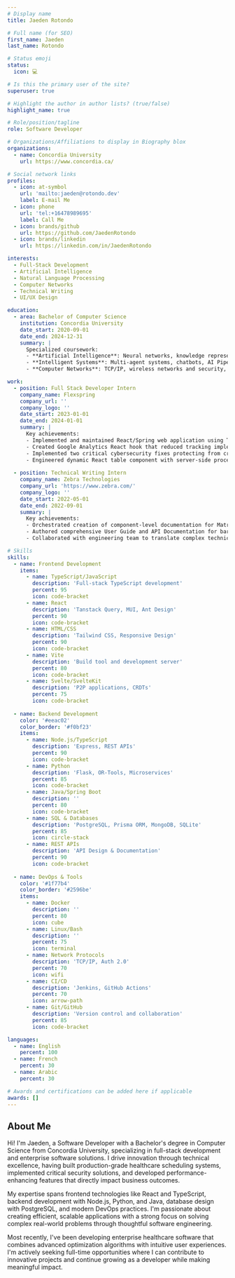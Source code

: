 ```yaml
---
# Display name
title: Jaeden Rotondo

# Full name (for SEO)
first_name: Jaeden
last_name: Rotondo

# Status emoji
status:
  icon: 💻

# Is this the primary user of the site?
superuser: true

# Highlight the author in author lists? (true/false)
highlight_name: true

# Role/position/tagline
role: Software Developer

# Organizations/Affiliations to display in Biography blox
organizations:
  - name: Concordia University
    url: https://www.concordia.ca/

# Social network links
profiles:
  - icon: at-symbol
    url: 'mailto:jaeden@rotondo.dev'
    label: E-mail Me
  - icon: phone
    url: 'tel:+16478989695'
    label: Call Me
  - icon: brands/github
    url: https://github.com/JaedenRotondo
  - icon: brands/linkedin
    url: https://linkedin.com/in/JaedenRotondo

interests:
  - Full-Stack Development
  - Artificial Intelligence
  - Natural Language Processing
  - Computer Networks
  - Technical Writing
  - UI/UX Design

education:
  - area: Bachelor of Computer Science
    institution: Concordia University
    date_start: 2020-09-01
    date_end: 2024-12-31
    summary: |
      Specialized coursework:
      - **Artificial Intelligence**: Neural networks, knowledge representation, ML algorithms, Genetic learning, NLP
      - **Intelligent Systems**: Multi-agent systems, chatbots, AI Pipelines, Natural Language Processing
      - **Computer Networks**: TCP/IP, wireless networks and security, Python development, streaming algorithms

work:
  - position: Full Stack Developer Intern
    company_name: Flexspring
    company_url: ''
    company_logo: ''
    date_start: 2023-01-01
    date_end: 2024-01-01
    summary: |
      Key achievements:
      - Implemented and maintained React/Spring web application using TypeScript and MongoDB, delivering components 2 weeks ahead of schedule
      - Created Google Analytics React hook that reduced tracking implementation time by 90%, adopted as company standard
      - Implemented two critical cybersecurity fixes protecting from cross-site scripting attacks
      - Engineered dynamic React table component with server-side processing, improving data loading speeds by 60% for large datasets
  
  - position: Technical Writing Intern
    company_name: Zebra Technologies
    company_url: 'https://www.zebra.com/'
    company_logo: ''
    date_start: 2022-05-01
    date_end: 2022-09-01
    summary: |
      Key achievements:
      - Orchestrated creation of component-level documentation for Matrox Imaging Library, reducing developer onboarding time
      - Authored comprehensive User Guide and API Documentation for barcode scanning module
      - Collaborated with engineering team to translate complex technical concepts into clear documentation

# Skills
skills:
  - name: Frontend Development
    items:
      - name: TypeScript/JavaScript
        description: 'Full-stack TypeScript development'
        percent: 95
        icon: code-bracket
      - name: React
        description: 'Tanstack Query, MUI, Ant Design'
        percent: 90
        icon: code-bracket
      - name: HTML/CSS
        description: 'Tailwind CSS, Responsive Design'
        percent: 90
        icon: code-bracket
      - name: Vite
        description: 'Build tool and development server'
        percent: 80
        icon: code-bracket
      - name: Svelte/SvelteKit
        description: 'P2P applications, CRDTs'
        percent: 75
        icon: code-bracket
  
  - name: Backend Development
    color: '#eeac02'
    color_border: '#f0bf23'
    items:
      - name: Node.js/TypeScript
        description: 'Express, REST APIs'
        percent: 90
        icon: code-bracket
      - name: Python
        description: 'Flask, OR-Tools, Microservices'
        percent: 85
        icon: code-bracket
      - name: Java/Spring Boot
        description: ''
        percent: 80
        icon: code-bracket
      - name: SQL & Databases
        description: 'PostgreSQL, Prisma ORM, MongoDB, SQLite'
        percent: 85
        icon: circle-stack
      - name: REST APIs
        description: 'API Design & Documentation'
        percent: 90
        icon: code-bracket
  
  - name: DevOps & Tools
    color: '#1f77b4'
    color_border: '#2596be'
    items:
      - name: Docker
        description: ''
        percent: 80
        icon: cube
      - name: Linux/Bash
        description: ''
        percent: 75
        icon: terminal
      - name: Network Protocols
        description: 'TCP/IP, Auth 2.0'
        percent: 70
        icon: wifi
      - name: CI/CD
        description: 'Jenkins, GitHub Actions'
        percent: 70
        icon: arrow-path
      - name: Git/GitHub
        description: 'Version control and collaboration'
        percent: 85
        icon: code-bracket

languages:
  - name: English
    percent: 100
  - name: French
    percent: 30
  - name: Arabic
    percent: 30

# Awards and certifications can be added here if applicable
awards: []
---
```


## About Me

Hi! I'm Jaeden, a Software Developer with a Bachelor's degree in Computer Science from Concordia University, specializing in full-stack development and enterprise software solutions. I drive innovation through technical excellence, having built production-grade healthcare scheduling systems, implemented critical security solutions, and developed performance-enhancing features that directly impact business outcomes.

My expertise spans frontend technologies like React and TypeScript, backend development with Node.js, Python, and Java, database design with PostgreSQL, and modern DevOps practices. I'm passionate about creating efficient, scalable applications with a strong focus on solving complex real-world problems through thoughtful software engineering.

Most recently, I've been developing enterprise healthcare software that combines advanced optimization algorithms with intuitive user experiences. I'm actively seeking full-time opportunities where I can contribute to innovative projects and continue growing as a developer while making meaningful impact.